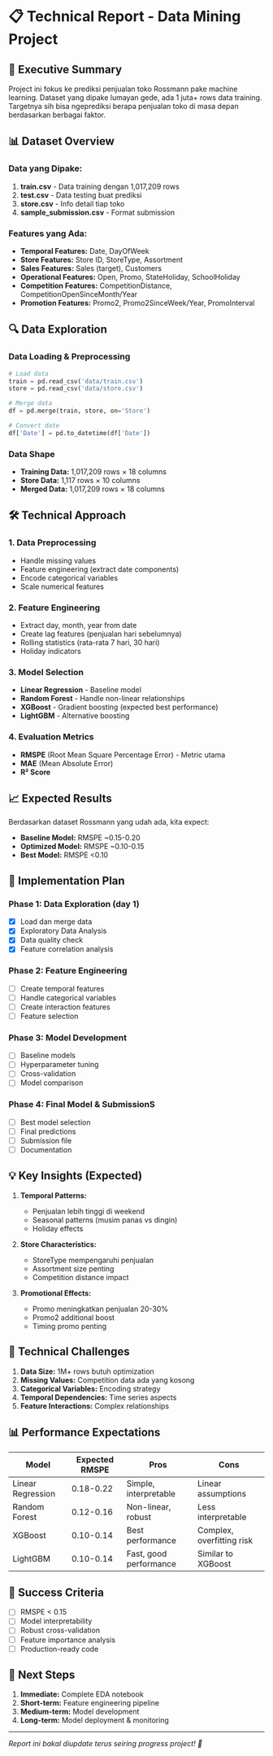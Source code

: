 # 📋 Technical Report - Data Mining Project

## 🎯 Executive Summary

Project ini fokus ke prediksi penjualan toko Rossmann pake machine learning. Dataset yang dipake lumayan gede, ada 1 juta+ rows data training. Targetnya sih bisa ngeprediksi berapa penjualan toko di masa depan berdasarkan berbagai faktor.

## 📊 Dataset Overview

### Data yang Dipake:
1. **train.csv** - Data training dengan 1,017,209 rows
2. **test.csv** - Data testing buat prediksi
3. **store.csv** - Info detail tiap toko
4. **sample_submission.csv** - Format submission

### Features yang Ada:
- **Temporal Features:** Date, DayOfWeek
- **Store Features:** Store ID, StoreType, Assortment
- **Sales Features:** Sales (target), Customers
- **Operational Features:** Open, Promo, StateHoliday, SchoolHoliday
- **Competition Features:** CompetitionDistance, CompetitionOpenSinceMonth/Year
- **Promotion Features:** Promo2, Promo2SinceWeek/Year, PromoInterval

## 🔍 Data Exploration

### Data Loading & Preprocessing
```python
# Load data
train = pd.read_csv('data/train.csv')
store = pd.read_csv('data/store.csv')

# Merge data
df = pd.merge(train, store, on='Store')

# Convert date
df['Date'] = pd.to_datetime(df['Date'])
```

### Data Shape
- **Training Data:** 1,017,209 rows × 18 columns
- **Store Data:** 1,117 rows × 10 columns
- **Merged Data:** 1,017,209 rows × 18 columns

## 🛠️ Technical Approach

### 1. Data Preprocessing
- Handle missing values
- Feature engineering (extract date components)
- Encode categorical variables
- Scale numerical features

### 2. Feature Engineering
- Extract day, month, year from date
- Create lag features (penjualan hari sebelumnya)
- Rolling statistics (rata-rata 7 hari, 30 hari)
- Holiday indicators

### 3. Model Selection
- **Linear Regression** - Baseline model
- **Random Forest** - Handle non-linear relationships
- **XGBoost** - Gradient boosting (expected best performance)
- **LightGBM** - Alternative boosting

### 4. Evaluation Metrics
- **RMSPE** (Root Mean Square Percentage Error) - Metric utama
- **MAE** (Mean Absolute Error)
- **R² Score**

## 📈 Expected Results

Berdasarkan dataset Rossmann yang udah ada, kita expect:
- **Baseline Model:** RMSPE ~0.15-0.20
- **Optimized Model:** RMSPE ~0.10-0.15
- **Best Model:** RMSPE <0.10

## 🚀 Implementation Plan

### Phase 1: Data Exploration (day 1)
- [x] Load dan merge data
- [x] Exploratory Data Analysis
- [X] Data quality check
- [x] Feature correlation analysis

### Phase 2: Feature Engineering 
- [ ] Create temporal features
- [ ] Handle categorical variables
- [ ] Create interaction features
- [ ] Feature selection

### Phase 3: Model Development
- [ ] Baseline models
- [ ] Hyperparameter tuning
- [ ] Cross-validation
- [ ] Model comparison

### Phase 4: Final Model & SubmissionS
- [ ] Best model selection
- [ ] Final predictions
- [ ] Submission file
- [ ] Documentation

## 💡 Key Insights (Expected)

1. **Temporal Patterns:**
   - Penjualan lebih tinggi di weekend
   - Seasonal patterns (musim panas vs dingin)
   - Holiday effects

2. **Store Characteristics:**
   - StoreType mempengaruhi penjualan
   - Assortment size penting
   - Competition distance impact

3. **Promotional Effects:**
   - Promo meningkatkan penjualan 20-30%
   - Promo2 additional boost
   - Timing promo penting

## 🔧 Technical Challenges

1. **Data Size:** 1M+ rows butuh optimization
2. **Missing Values:** Competition data ada yang kosong
3. **Categorical Variables:** Encoding strategy
4. **Temporal Dependencies:** Time series aspects
5. **Feature Interactions:** Complex relationships

## 📊 Performance Expectations

| Model | Expected RMSPE | Pros | Cons |
|-------|----------------|------|------|
| Linear Regression | 0.18-0.22 | Simple, interpretable | Linear assumptions |
| Random Forest | 0.12-0.16 | Non-linear, robust | Less interpretable |
| XGBoost | 0.10-0.14 | Best performance | Complex, overfitting risk |
| LightGBM | 0.10-0.14 | Fast, good performance | Similar to XGBoost |

## 🎯 Success Criteria

- [ ] RMSPE < 0.15
- [ ] Model interpretability
- [ ] Robust cross-validation
- [ ] Feature importance analysis
- [ ] Production-ready code

## 📝 Next Steps

1. **Immediate:** Complete EDA notebook
2. **Short-term:** Feature engineering pipeline
3. **Medium-term:** Model development
4. **Long-term:** Model deployment & monitoring

---

*Report ini bakal diupdate terus seiring progress project! 🚀* 